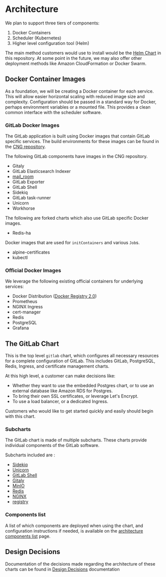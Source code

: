 # Architecture

We plan to support three tiers of components:

1. Docker Containers
1. Scheduler (Kubernetes)
1. Higher level configuration tool (Helm)

The main method customers would use to install would be the [Helm Chart](https://helm.sh/) in this repository.
At some point in the future, we may also offer other deployment methods like
Amazon CloudFormation or Docker Swarm.

## Docker Container Images

As a foundation, we will be creating a Docker container for each service.
This will allow easier horizontal scaling with reduced image size and complexity.
Configuration should be passed in a standard way for Docker, perhaps environment
variables or a mounted file. This provides a clean common interface with the
scheduler software.

### GitLab Docker Images

The GitLab application is built using Docker images that contain GitLab
specific services. The build environments for these images can be found in
the [CNG repository](https://gitlab.com/gitlab-org/build/CNG).

The following GitLab components have images in the CNG repository.

- Gitaly
- GitLab Elasticsearch Indexer
- [mail_room](https://github.com/tpitale/mail_room)
- GitLab Exporter
- GitLab Shell
- Sidekiq
- GitLab task-runner
- Unicorn
- Workhorse

The following are forked charts which also use GitLab specific Docker images.

- Redis-ha

Docker images that are used for `initContainers` and various `Job`s.

- alpine-certificates
- kubectl

### Official Docker Images

We leverage the following existing official containers for
underlying services:

- Docker Distribution ([Docker Registry 2.0](https://github.com/docker/distribution))
- Prometheus
- NGINX Ingress
- cert-manager
- Redis
- PostgreSQL
- Grafana

## The GitLab Chart

This is the top level `gitlab` chart, which configures all necessary resources
for a complete configuration of GitLab. This includes GitLab, PostgreSQL, Redis,
Ingress, and certificate management charts.

At this high level, a customer can make decisions like:

- Whether they want to use the embedded Postgres chart, or to use an external
  database like Amazon RDS for Postgres.
- To bring their own SSL certificates, or leverage Let's Encrypt.
- To use a load balancer, or a dedicated Ingress.

Customers who would like to get started quickly and easily should begin with this chart.

### Subcharts

The GitLab chart is made of multiple subcharts. These charts provide individual components of the GitLab software.

Subcharts included are :

- [Sidekiq](https://gitlab.com/gitlab-org/charts/gitlab/tree/master/charts/gitlab/charts/sidekiq)
- [Unicorn](https://gitlab.com/gitlab-org/charts/gitlab/tree/master/charts/gitlab/charts/unicorn)
- [GitLab Shell](https://gitlab.com/gitlab-org/charts/gitlab/tree/master/charts/gitlab/charts/gitlab-shell)
- [Gitaly](https://gitlab.com/gitlab-org/charts/gitlab/tree/master/charts/gitlab/charts/gitaly)
- [MinIO](https://gitlab.com/gitlab-org/charts/gitlab/tree/master/charts/minio)
- [Redis](https://gitlab.com/gitlab-org/charts/gitlab/tree/master/charts/redis)
- [NGINX](https://gitlab.com/gitlab-org/charts/gitlab/tree/master/charts/nginx)
- [registry](https://gitlab.com/gitlab-org/charts/gitlab/tree/master/charts/registry)

### Components list

A list of which components are deployed when using the chart, and configuration instructions if needed,
is available on the [architecture components list](https://docs.gitlab.com/ee/development/architecture.html#component-list) page.

## Design Decisions

Documentation of the decisions made regarding the architecture of these charts can
be found in [Design Decisions](decisions.md) documentation
